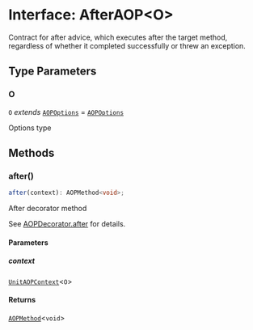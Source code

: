 # Interface: AfterAOP\<O\>

Contract for after advice, which executes after the target method,
regardless of whether it completed successfully or threw an exception.

## Type Parameters

### O

`O` *extends* [`AOPOptions`](AOPOptions.md) = [`AOPOptions`](AOPOptions.md)

Options type

## Methods

### after()

```ts
after(context): AOPMethod<void>;
```

After decorator method

See [AOPDecorator.after](../classes/AOPDecorator.md#after-2) for details.

#### Parameters

##### context

[`UnitAOPContext`](../type-aliases/UnitAOPContext.md)\<`O`\>

#### Returns

[`AOPMethod`](../type-aliases/AOPMethod.md)\<`void`\>
